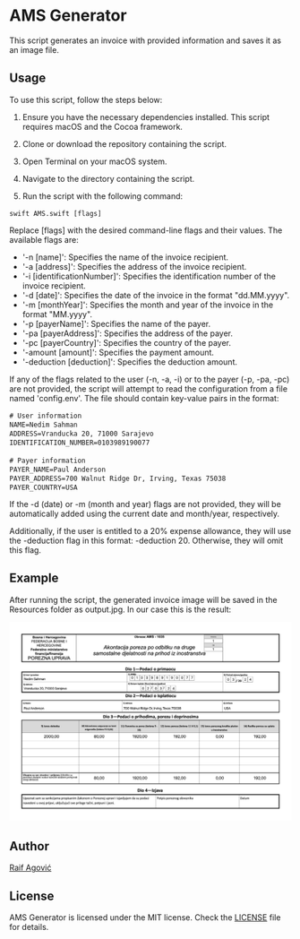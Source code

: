 
# AMS Generator

This script generates an invoice with provided information and saves it as an image file.

## Usage

To use this script, follow the steps below:

1. Ensure you have the necessary dependencies installed. This script requires macOS and the Cocoa framework.

2. Clone or download the repository containing the script.

3. Open Terminal on your macOS system.

4. Navigate to the directory containing the script.

5. Run the script with the following command:

```
swift AMS.swift [flags]
```

Replace [flags] with the desired command-line flags and their values. The available flags are:

* '-n [name]': Specifies the name of the invoice recipient.
* '-a [address]': Specifies the address of the invoice recipient.
* '-i [identificationNumber]': Specifies the identification number of the invoice recipient.
* '-d [date]': Specifies the date of the invoice in the format "dd.MM.yyyy".
* '-m [monthYear]': Specifies the month and year of the invoice in the format "MM.yyyy".
* '-p [payerName]': Specifies the name of the payer.
* '-pa [payerAddress]': Specifies the address of the payer.
* '-pc [payerCountry]': Specifies the country of the payer.
* '-amount [amount]': Specifies the payment amount.
* '-deduction [deduction]': Specifies the deduction amount.

If any of the flags related to the user (-n, -a, -i) or to the payer (-p, -pa, -pc) are not provided, the script will attempt to read the configuration from a file named 'config.env'. The file should contain key-value pairs in the format:

```
# User information
NAME=Nedim Sahman
ADDRESS=Vranducka 20, 71000 Sarajevo
IDENTIFICATION_NUMBER=0103989190077

# Payer information
PAYER_NAME=Paul Anderson
PAYER_ADDRESS=700 Walnut Ridge Dr, Irving, Texas 75038
PAYER_COUNTRY=USA
```

If the -d (date) or -m (month and year) flags are not provided, they will be automatically added using the current date and month/year, respectively.

Additionally, if the user is entitled to a 20% expense allowance, they will use the -deduction flag in this format: -deduction 20. Otherwise, they will omit this flag.

## Example

After running the script, the generated invoice image will be saved in the Resources folder as output.jpg. In our case this is the result:

<p align="center">
  <img src="ams_form_example.jpg"/>
</p>

## Author
[Raif Agović](https://twitter.com/raifagovic)

## License
AMS Generator is licensed under the MIT license. Check the [LICENSE](https://github.com/raifagovic/ams-generator/blob/main/LICENSE) file for details.
